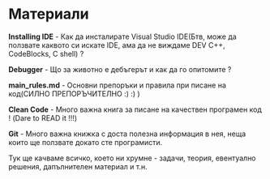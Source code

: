 # Материали

**Installing IDE** - Как да инсталирате Visual Studio IDE(Бтв, може да ползвате каквото си искате IDE, ама да не виждаме DEV C++, CodeBlocks, C shell) ?

**Debugger** - Що за животно е дебъгерът и как да го опитомите ?

**main_rules.md** - Основни препоръки и правила при писане на код(СИЛНО ПРЕПОРЪЧИТЕЛНО :) :) )

**Clean Code** - Mного важна книга за писане на качествен програмен код ! (Dare to READ it !!!)

**Git** - Много важна книжка с доста полезна информация в нея, неща които ще ползвате докато сте програмисти.

Тук ще качваме всичко, което ни хрумне - задачи, теория, евентуално решения, дапълнителен материал и т.н.
